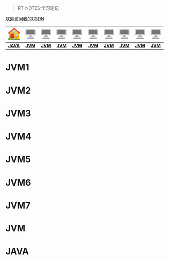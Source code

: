 
>RT-NOTES:学习笔记


[欢迎访问我的CSDN](https://blog.csdn.net/rongtaoup)

|  ![JAVA](./JVM/images/page-java.png)   | ![JAVA](./JVM/images/page-jvm.png)  | ![JAVA](./JVM/images/page-jvm.png)  | ![JAVA](./JVM/images/page-jvm.png)  | ![JAVA](./JVM/images/page-jvm.png)  | ![JAVA](./JVM/images/page-jvm.png)  | ![JAVA](./JVM/images/page-jvm.png)  | ![JAVA](./JVM/images/page-jvm.png)  | ![JAVA](./JVM/images/page-jvm.png)  | ![JAVA](./JVM/images/page-jvm.png)  |
|  :----:  | :----:  | :----:  | :----:  | :----:  | :----:  | :----:  | :----:  | :----:  | :----:  |
| **[JAVA](#JAVA)**  | **[JVM](#JVM)** | **[JVM](#JVM1)** | **[JVM](#JVM2)** | **[JVM](#JVM3)** | **[JVM](#JVM4)** | **[JVM](#JVM5)** | **[JVM](#JVM6)** | **[JVM](#JVM7)** | **[JVM](#JVM)** |


# JVM1

# JVM2

# JVM3

# JVM4

# JVM5

# JVM6

# JVM7

# JVM

# JAVA
